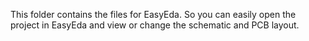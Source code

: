 This folder contains the files for EasyEda.
So you can easily open the project in EasyEda and view or change the schematic and PCB layout.